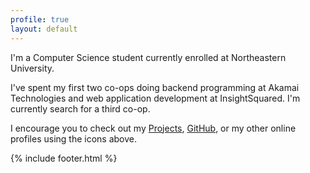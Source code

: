 ```yaml
---
profile: true
layout: default
---
```

I'm a Computer Science student currently enrolled at Northeastern University.

I've spent my first two co-ops doing backend programming at Akamai Technologies and web application development at InsightSquared. I'm currently search for a third co-op.

I encourage you to check out my [Projects](/projects/), [GitHub](https://github.com/natdempk), or my other online profiles using the icons above.

{% include footer.html %}
